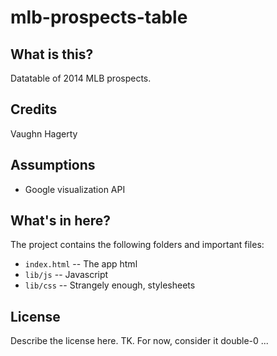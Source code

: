 mlb-prospects-table
===================

What is this?
-------------

Datatable of 2014 MLB prospects.

Credits
---------

Vaughn Hagerty

Assumptions
-----------

* Google visualization API

What's in here?
---------------

The project contains the following folders and important files:

* ``index.html`` -- The app html
* ``lib/js`` -- Javascript
* ``lib/css`` -- Strangely enough, stylesheets


License
----------

Describe the license here. TK. For now, consider it double-0 ...


